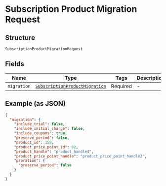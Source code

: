 
# Subscription Product Migration Request

## Structure

`SubscriptionProductMigrationRequest`

## Fields

| Name | Type | Tags | Description |
|  --- | --- | --- | --- |
| `migration` | [`SubscriptionProductMigration`](../../doc/models/subscription-product-migration.md) | Required | - |

## Example (as JSON)

```json
{
  "migration": {
    "include_trial": false,
    "include_initial_charge": false,
    "include_coupons": true,
    "preserve_period": false,
    "product_id": 158,
    "product_price_point_id": 82,
    "product_handle": "product_handle4",
    "product_price_point_handle": "product_price_point_handle2",
    "proration": {
      "preserve_period": false
    }
  }
}
```


